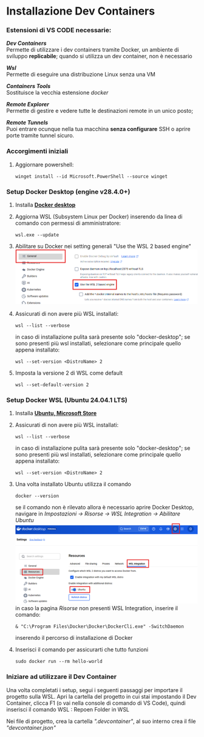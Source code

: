 # Installazione Dev Containers

### Estensioni di VS CODE necessarie:
***Dev Containers***<br>
    Permette di utilizzare i dev containers tramite Docker, un ambiente di sviluppo **replicabile**; quando si utilizza un dev container, non è necessario<br>

***Wsl***<br>
    Permette di eseguire una distribuzione Linux senza una VM<br>

***Containers Tools***<br>
    Sostituisce la vecchia estensione *docker*

***Remote Explorer***<br>
    Permette di gestire e vedere tutte le destinazioni remote in un unico posto;<br>

***Remote Tunnels***<br>
    Puoi entrare ocunque nella tua macchina **senza configurare** SSH o aprire porte tramite tunnel sicuro.  

### Accorgimenti iniziali
1. Aggiornare powershell:
    ```
    winget install --id Microsoft.PowerShell --source winget
    ```

### Setup Docker Desktop (engine v28.4.0+)
1. Installa [**Docker desktop**](https://www.docker.com/) 

2. Aggiorna WSL (Subsystem Linux per Docker) inserendo da linea di comando con permessi di amministratore:
    ```
    wsl.exe --update
    ```

3. Abilitare su Docker nei setting generali "Use the WSL 2 based engine"
    ![Abilitazione WSL2 Docker Desktop](wsl2_abilitation.png) 

4. Assicurati di non avere più WSL installati:
    ```
    wsl --list --verbose
    ```
    in caso di installazione pulita sarà presente solo "docker-desktop"; se sono presenti più wsl installati, selezionare come principale quello appena installato:

    ```
    wsl --set-version <DistroName> 2
    ```

5. Imposta la versione 2 di WSL come default
    ```
    wsl --set-default-version 2
    ```

### Setup Docker WSL (Ubuntu 24.04.1 LTS)
1. Installa [**Ubuntu, Microsoft Store**](https://apps.microsoft.com/detail/9PDXGNCFSCZV?hl=neutral&gl=IT&ocid=pdpshare)

2. Assicurati di non avere più WSL installati:
    ```
    wsl --list --verbose
    ```
    in caso di installazione pulita sarà presente solo "docker-desktop"; se sono presenti più wsl installati, selezionare come principale quello appena installato:

    ```
    wsl --set-version <DistroName> 2
    ```

3. Una volta installato Ubuntu utilizza il comando
    ```
    docker --version
    ```
    se il comando non è rilevato allora è necessario aprire Docker Desktop, navigare in *Impostazioni -> Risorse -> WSL Integration -> Abilitare Ubuntu* <br>
    ![Ubuntu Abilitation](docker_desktop_ubuntu.png)
    in caso la pagina *Risorse* non presenti WSL Integration, inserire il comando:
    ```
    & "C:\Program Files\Docker\Docker\DockerCli.exe" -SwitchDaemon
    ```
    inserendo il percorso di installazione di Docker

4. Inserisci il comando per assicurarti che tutto funzioni
    ```
    sudo docker run --rm hello-world 
    ```

### Iniziare ad utilizzare il Dev Container
Una volta completati i setup, segui i seguenti passaggi per importare il progetto sulla WSL. Apri la cartella del progetto in cui stai impostando il Dev Container, clicca F1 (o vai nella console di comando di VS Code), quindi inserisci il comando WSL : Repoen Folder in WSL

Nei file di progetto, crea la cartella *".devcontainer"*, al suo interno crea il file *"devcontainer.json"*

